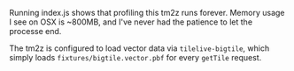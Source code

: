 Running index.js shows that profiling this tm2z runs forever. Memory usage I see on OSX is ~800MB, and I've never had the patience to let the processe end.

The tm2z is configured to load vector data via `tilelive-bigtile`, which simply loads `fixtures/bigtile.vector.pbf` for every `getTile` request.
